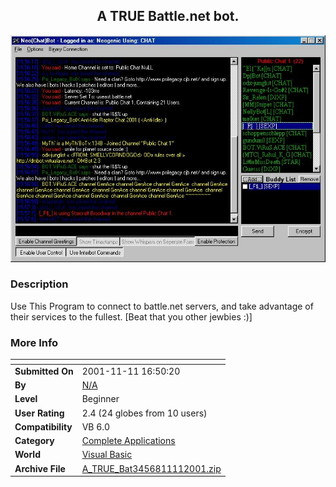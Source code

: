 ﻿<div align="center">

## A TRUE Battle\.net bot\.

<img src="PIC20011111186312433.jpg">
</div>

### Description

Use This Program to connect to battle.net servers, and take advantage of their services to the fullest. [Beat that you other jewbies :)]
 
### More Info
 


<span>             |<span>
---                |---
**Submitted On**   |2001-11-11 16:50:20
**By**             |[N/A](https://github.com/Planet-Source-Code/PSCIndex/blob/master/ByAuthor/empty.md)
**Level**          |Beginner
**User Rating**    |2.4 (24 globes from 10 users)
**Compatibility**  |VB 6\.0
**Category**       |[Complete Applications](https://github.com/Planet-Source-Code/PSCIndex/blob/master/ByCategory/complete-applications__1-27.md)
**World**          |[Visual Basic](https://github.com/Planet-Source-Code/PSCIndex/blob/master/ByWorld/visual-basic.md)
**Archive File**   |[A\_TRUE\_Bat3456811112001\.zip](https://github.com/Planet-Source-Code/a-true-battle-net-bot__1-28817/archive/master.zip)








